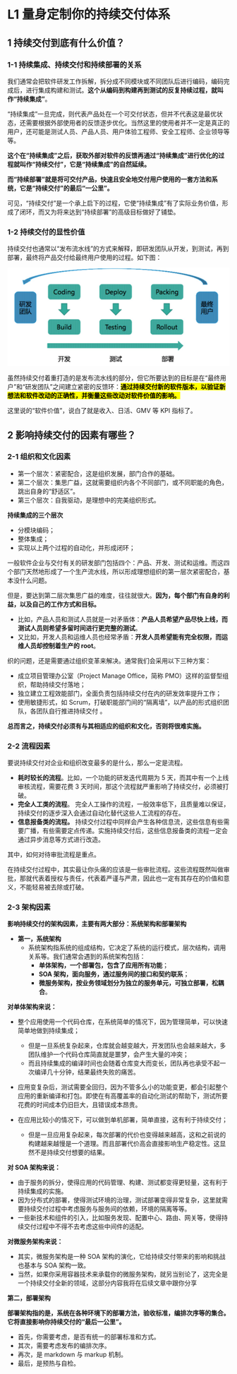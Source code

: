 # **L1 量身定制你的持续交付体系**

## **1 持续交付到底有什么价值？**

### **1-1 持续集成、持续交付和持续部署的关系**

我们通常会把软件研发工作拆解，拆分成不同模块或不同团队后进行编码，编码完成后，进行集成构建和测试。**这个从编码到构建再到测试的反复持续过程，就叫作“持续集成”**。

“持续集成”一旦完成，则代表产品处在一个可交付状态，但并不代表这是最优状态，还需要根据外部使用者的反馈逐步优化。当然这里的使用者并不一定是真正的用户，还可能是测试人员、产品人员、用户体验工程师、安全工程师、企业领导等等。

**这个在“持续集成”之后，获取外部对软件的反馈再通过“持续集成”进行优化的过程就叫作“持续交付”，它是“持续集成”的自然延续。**

**而“持续部署”就是将可交付产品，快速且安全地交付用户使用的一套方法和系统，它是“持续交付”的最后“一公里”。**

可见，“持续交付”是一个承上启下的过程，它使“持续集成”有了实际业务价值，形成了闭环，而又为将来达到“持续部署”的高级目标做好了铺垫。

### **1-2 持续交付的显性价值**

持续交付也通常以“发布流水线”的方式来解释，即研发团队从开发，到测试，再到部署，最终将产品交付给最终用户使用的过程。如下图：

![Alt Image Text](../images/chap16_1_1.png "body image")

虽然持续交付着重打造的是发布流水线的部分，但它所要达到的目标是在“最终用户”和“研发团队”之间建立紧密的反馈环：**<mark>通过持续交付新的软件版本，以验证新想法和软件改动的正确性，并衡量这些改动对软件价值的影响。</mark>**

这里说的“软件价值”，说白了就是收入、日活、GMV 等 KPI 指标了。

## **2 影响持续交付的因素有哪些？**

### **2-1 组织和文化因素**

* 第一个层次：紧密配合，这是组织发展，部门合作的基础。
* 第二个层次：集思广益，这就需要组织内各个不同部门，或不同职能的角色，跳出自身的“舒适区”。
* 第三个层次：自我驱动，是理想中的完美组织形式。

**持续集成的三个层次**

* 分模块编码；
* 整体集成；
* 实现以上两个过程的自动化，并形成闭环；


一般软件企业与交付有关的研发部门包括四个：产品、开发、测试和运维。而这四个部门天然地形成了一个生产流水线，所以形成理想组织的第一层次紧密配合，基本没什么问题。

但是，要达到第二层次集思广益的难度，往往就很大。**因为，每个部门有自身的利益，以及自己的工作方式和目标。**


* 比如，产品人员和测试人员就是一对矛盾体：**产品人员希望产品尽快上线，而测试人员则希望多留时间进行更完整的测试**。
* 又比如，开发人员和运维人员也经常矛盾：**开发人员希望能有完全权限，而运维人员却控制着生产的 root**。

织的问题，还是需要通过组织变革来解决。通常我们会采用以下三种方案：

* 成立项目管理办公室（Project Manage Office，简称 PMO）这样的监督型组织，帮助持续交付落地；
* 独立建立工程效能部门，全面负责包括持续交付在内的研发效率提升工作；
* 使用敏捷形式，如 Scrum，打破职能部门间的“隔离墙”，以产品的形式组织团队，各团队自行推进持续交付 。

**总而言之，持续交付必须有与其相适应的组织和文化，否则将很难实施。**

### **2-2 流程因素**

要说持续交付对企业和组织改变最多的是什么，那么一定是流程。

* **耗时较长的流程**。比如，一个功能的研发迭代周期为 5 天，而其中有一个上线审核流程，需要花费 3 天时间，那这个流程就严重影响了持续交付，必须被打破。
* **完全人工类的流程**。 完全人工操作的流程，一般效率低下，且质量难以保证，持续交付的逐步深入会通过自动化替代这些人工流程的存在。
* **信息报备类的流程。** 持续交付过程中同样会产生各种信息流，这些信息有些需要广播，有些需要定点传递。实施持续交付后，这些信息报备类的流程一定会通过异步消息等方式进行改造。

其中，如何对待审批流程是重点。

在持续交付过程中，其实最让你头痛的应该是一些审批流程。这些流程既然叫做审批，那就代表着授权与责任，代表着严谨与严肃，因此也一定有其存在的价值和意义，不能轻易被去除或打破。

### **2-3 架构因素**

**影响持续交付的架构因素，主要有两大部分：系统架构和部署架构**

* **第一，系统架构**
	* 系统架构指系统的组成结构，它决定了系统的运行模式，层次结构，调用关系等。我们通常会遇到的系统架构包括：
		* **单体架构，一个部署包，包含了应用所有功能**；
		* **SOA 架构，面向服务，通过服务间的接口和契约联系**；
		* **微服务架构，按业务领域划分为独立的服务单元，可独立部署，松耦合**。

**对单体架构来说：**

* 整个应用使用一个代码仓库，在系统简单的情况下，因为管理简单，可以快速简单地做到持续集成；
	* 但是一旦系统复杂起来，仓库就会越变越大，开发团队也会越来越大，多团队维护一个代码仓库简直就是噩梦，会产生大量的冲突；
	* 而且持续集成的编译时间也会随着仓库变大而变长，团队再也承受不起一次编译几十分钟，结果最终失败的痛苦。

* 应用变复杂后，测试需要全回归，因为不管多么小的功能变更，都会引起整个应用的重新编译和打包。即使在有高覆盖率的自动化测试的帮助下，测试所要花费的时间成本仍旧巨大，且错误成本昂贵。

* 在应用比较小的情况下，可以做到单机部署，简单直接，这有利于持续交付；
	* 但是一旦应用复杂起来，每次部署的代价也变得越来越高，这和之前说的构建越来越慢是一个道理。而且部署代价高会直接影响生产稳定性。这显然不是持续交付想要的结果。

**对 SOA 架构来说：**

* 由于服务的拆分，使得应用的代码管理、构建、测试都变得更轻量，这有利于持续集成的实施。
* 因为分布式的部署，使得测试环境的治理，测试部署变得非常复杂，这里就需要持续交付过程中考虑服务与服务间的依赖，环境的隔离等等。
* 一些新技术和组件的引入，比如服务发现、配置中心、路由、网关等，使得持续交付过程中不得不去考虑这些中间件的适配。

**对微服务架构来说：**

* 其实，微服务架构是一种 SOA 架构的演化，它给持续交付带来的影响和挑战也基本与 SOA 架构一致。
* 当然，如果你采用容器技术来承载你的微服务架构，就另当别论了，这完全是一个持续交付全新的领域，这部分内容我将在后续文章中跟你分享

**第二，部署架构**

**部署架构指的是，系统在各种环境下的部署方法，验收标准，编排次序等的集合。它将直接影响你持续交付的“最后一公里”。**

* 首先，你需要考虑，是否有统一的部署标准和方式。
* 其次，需要考虑发布的编排次序。
* 再次，是 markdown 与 markup 机制。 
* 最后，是预热与自检。 


